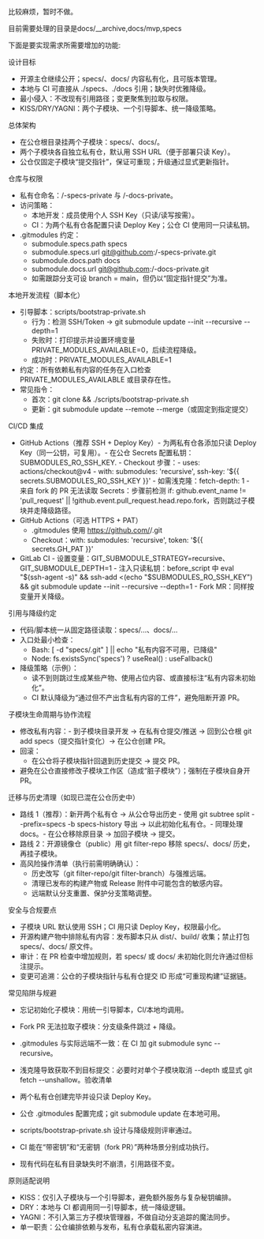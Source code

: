 比较麻烦，暂时不做。


目前需要处理的目录是docs/\_\_archive,docs/mvp,specs

下面是要实现需求所需要增加的功能:

设计目标

- 开源主仓继续公开；specs/、docs/ 内容私有化，且可版本管理。
- 本地与 CI 可直接从 ./specs、./docs 引用；缺失时优雅降级。
- 最小侵入：不改现有引用路径；变更聚焦到拉取与权限。
- KISS/DRY/YAGNI：两个子模块、一个引导脚本、统一降级策略。

总体架构

- 在公仓根目录挂两个子模块：specs/、docs/。
- 两个子模块各自独立私有仓，默认用 SSH URL（便于部署只读 Key）。
- 公仓仅固定子模块“提交指针”，保证可重现；升级通过显式更新指针。

仓库与权限

- 私有仓命名：<org>/<repo>-specs-private 与 <org>/<repo>-docs-private。
- 访问策略：
  - 本地开发：成员使用个人 SSH Key（只读/读写按需）。
  - CI：为两个私有仓各配置只读 Deploy Key；公仓 CI 使用同一只读私钥。
- .gitmodules 约定：
  - submodule.specs.path specs
  - submodule.specs.url git@github.com:<org>/<repo>-specs-private.git
  - submodule.docs.path docs
  - submodule.docs.url git@github.com:<org>/<repo>-docs-private.git
  - 如需跟踪分支可设 branch = main，但仍以“固定指针提交”为准。

本地开发流程（脚本化）

- 引导脚本：scripts/bootstrap-private.sh
  - 行为：检测 SSH/Token → git submodule update --init --recursive --depth=1
  - 失败时：打印提示并设置环境变量 PRIVATE_MODULES_AVAILABLE=0，后续流程降级。
  - 成功时：PRIVATE_MODULES_AVAILABLE=1
- 约定：所有依赖私有内容的任务在入口检查 PRIVATE_MODULES_AVAILABLE 或目录存在性。
- 常见指令：
  - 首次：git clone <public-repo> && ./scripts/bootstrap-private.sh
  - 更新：git submodule update --remote --merge（或固定到指定提交）

CI/CD 集成

- GitHub Actions（推荐 SSH + Deploy Key）- 为两私有仓各添加只读 Deploy
  Key（同一公钥，可复用）。- 在公仓 Secrets 配置私钥：SUBMODULES_RO_SSH_KEY. -
  Checkout 步骤：- uses: actions/checkout@v4 - with: submodules: 'recursive',
  ssh-key: '${{ secrets.SUBMODULES_RO_SSH_KEY }}' - 如需浅克隆：fetch-depth:
  1 - 来自 fork 的 PR 无法读取 Secrets：步骤前检测 if: github.event_name !=
  'pull_request' ||
  !github.event.pull_request.head.repo.fork，否则跳过子模块并走降级路径。
- GitHub Actions（可选 HTTPS + PAT）
  - .gitmodules 使用 https://github.com/<org>/<repo>.git
  - Checkout：with: submodules: 'recursive', token: '${{ secrets.GH_PAT }}'
- GitLab
  CI - 设置变量：GIT_SUBMODULE_STRATEGY=recursive、GIT_SUBMODULE_DEPTH=1 - 注入只读私钥：before_script 中 eval
  "$(ssh-agent -s)" && ssh-add <(echo
  "$SUBMODULES_RO_SSH_KEY") && git
  submodule update --init --recursive --depth=1 - Fork MR：同样按变量开关降级。

引用与降级约定

- 代码/脚本统一从固定路径读取：specs/...、docs/...
- 入口处最小检查：
  - Bash: [ -d "specs/.git" ] || echo "私有内容不可用，已降级"
  - Node: fs.existsSync('specs') ? useReal() : useFallback()
- 降级策略（示例）：
  - 读不到则跳过生成某些产物、使用占位内容、或直接标注“私有内容未初始化”。
  - CI 默认降级为“通过但不产出含私有内容的工件”，避免阻断开源 PR。

子模块生命周期与协作流程

- 修改私有内容：- 到子模块目录开发 → 在私有仓提交/推送 → 回到公仓根 git add
  specs（提交指针变化）→ 在公仓创建 PR。
- 回滚：
  - 在公仓将子模块指针回退到历史提交 → 提交 PR。
- 避免在公仓直接修改子模块工作区（造成“脏子模块”）；强制在子模块自身开 PR。

迁移与历史清理（如现已混在公仓历史中）

- 路线 1（推荐）：新开两个私有仓 → 从公仓导出历史 - 使用 git subtree split
  --prefix=specs -b
  specs-history 导出 → 以此初始化私有仓。- 同理处理 docs。- 在公仓移除原目录 → 加回子模块 → 提交。
- 路线 2：开源镜像仓（public）用 git
  filter-repo 移除 specs/、docs/ 历史，再挂子模块。
- 高风险操作清单（执行前需明确确认）：
  - 历史改写（git filter-repo/git filter-branch）与强推远端。
  - 清理已发布的构建产物或 Release 附件中可能包含的敏感内容。
  - 远端默认分支重置、保护分支策略调整。

安全与合规要点

- 子模块 URL 默认使用 SSH；CI 用只读 Deploy Key，权限最小化。
- 开源构建产物中排除私有内容：发布脚本只从 dist/、build/ 收集；禁止打包 specs/、docs/ 原文件。
- 审计：在 PR 检查中增加规则，若 specs/ 或 docs/ 未初始化则允许通过但标注提示。
- 变更可追溯：公仓的子模块指针与私有仓提交 ID 形成“可重现构建”证据链。

常见陷阱与规避

- 忘记初始化子模块：用统一引导脚本，CI/本地均调用。
- Fork PR 无法拉取子模块：分支级条件跳过 + 降级。
- .gitmodules 与实际远端不一致：在 CI 加 git submodule sync --recursive。
- 浅克隆导致获取不到目标提交：必要时对单个子模块取消 --depth 或显式 git fetch
  --unshallow。验收清单

- 两个私有仓创建完毕并设只读 Deploy Key。
- 公仓 .gitmodules 配置完成；git submodule update 在本地可用。
- scripts/bootstrap-private.sh 设计与降级规则评审通过。
- CI 能在“带密钥”和“无密钥（fork PR）”两种场景分别成功执行。
- 现有代码在私有目录缺失时不崩溃，引用路径不变。

原则适配说明

- KISS：仅引入子模块与一个引导脚本，避免额外服务与复杂秘钥编排。
- DRY：本地与 CI 都调用同一引导脚本，统一降级逻辑。
- YAGNI：不引入第三方子模块管理器，不做自动分支追踪的魔法同步。
- 单一职责：公仓编排依赖与发布，私有仓承载私密内容演进。

